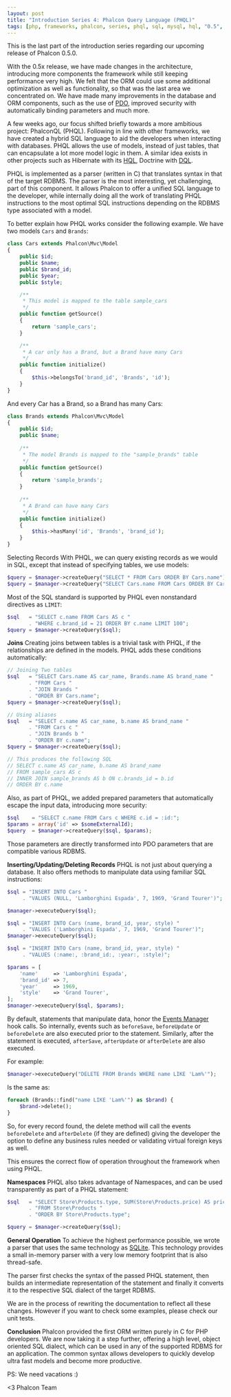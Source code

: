 ```yaml
---
layout: post
title: "Introduction Series 4: Phalcon Query Language (PHQL)"
tags: [php, frameworks, phalcon, series, phql, sql, mysql, hql, "0.5", "0.x"]
---
```


This is the last part of the introduction series regarding our upcoming release of Phalcon 0.5.0.

With the 0.5x release, we have made changes in the architecture, introducing more components the framework while still keeping performance very high. We felt that the ORM could use some additional optimization as well as functionality, so that was the last area we concentrated on. We have made many improvements in the database and ORM components, such as the use of [PDO](http://php.net/manual/en/book.pdo.php), improved security with automatically binding parameters and much more.

<!--more-->
A few weeks ago, our focus shifted briefly towards a more ambitious project: PhalconQL (PHQL). Following in line with other frameworks, we have created a hybrid SQL language to aid the developers when interacting with databases. PHQL allows the use of models, instead of just tables, that can encapsulate a lot more model logic in them. A similar idea exists in other projects such as Hibernate with its [HQL](http://en.wikipedia.org/wiki/Hibernate_Query_Language), Doctrine with [DQL](https://www.doctrine-project.org/projects/doctrine-orm/en/2.6/reference/dql-doctrine-query-language.html).

PHQL is implemented as a parser (written in C) that translates syntax in that of the target RDBMS. The parser is the most interesting, yet challenging, part of this component. It allows Phalcon to offer a unified SQL language to the developer, while internally doing all the work of translating PHQL instructions to the most optimal SQL instructions depending on the RDBMS type associated with a model.

To better explain how PHQL works consider the following example. We have two models `Cars` and `Brands`:

```php
class Cars extends Phalcon\Mvc\Model
{
    public $id;
    public $name;
    public $brand_id;
    public $year;
    public $style;

    /**
     * This model is mapped to the table sample_cars
     */
    public function getSource()
    {
        return 'sample_cars';
    }

    /**
     * A car only has a Brand, but a Brand have many Cars
     */
    public function initialize()
    {
        $this->belongsTo('brand_id', 'Brands', 'id');
    }
}
```

And every Car has a Brand, so a Brand has many Cars:

```php
class Brands extends Phalcon\Mvc\Model
{
    public $id;
    public $name;
    
    /**
     * The model Brands is mapped to the "sample_brands" table
     */
    public function getSource()
    {
        return 'sample_brands';
    }
    
    /**
     * A Brand can have many Cars
     */
    public function initialize()
    {
        $this->hasMany('id', 'Brands', 'brand_id');
    }
}
```

Selecting Records With PHQL, we can query existing records as we would in SQL, except that instead of specifying tables, we use models:

```php
$query = $manager->createQuery("SELECT * FROM Cars ORDER BY Cars.name"); 
$query = $manager->createQuery("SELECT Cars.name FROM Cars ORDER BY Cars.name");
```

Most of the SQL standard is supported by PHQL even nonstandard directives as `LIMIT`:

```php
$sql   = "SELECT c.name FROM Cars AS c "
       . "WHERE c.brand_id = 21 ORDER BY c.name LIMIT 100";
$query = $manager->createQuery($sql);
```

**Joins** 
Creating joins between tables is a trivial task with PHQL, if the relationships are defined in the models. PHQL adds these conditions automatically:

```php
// Joining Two tables
$sql   = "SELECT Cars.name AS car_name, Brands.name AS brand_name "
       . "FROM Cars "
       . "JOIN Brands "
       . "ORDER BY Cars.name";
$query = $manager->createQuery($sql);

// Using aliases
$sql   = "SELECT c.name AS car_name, b.name AS brand_name "
       . "FROM Cars c "
       . "JOIN Brands b "
       . "ORDER BY c.name";
$query = $manager->createQuery($sql);

// This produces the following SQL
// SELECT c.name AS car_name, b.name AS brand_name 
// FROM sample_cars AS c 
// INNER JOIN sample_brands AS b ON c.brands_id = b.id 
// ORDER BY c.name
```

Also, as part of PHQL, we added prepared parameters that automatically escape the input data, introducing more security:

```php
$sql    = "SELECT c.name FROM Cars c WHERE c.id = :id:";
$params = array('id' => $someExternalId);
$query  = $manager->createQuery($sql, $params);
```

Those parameters are directly transformed into PDO parameters that are compatible various RDBMS.

**Inserting/Updating/Deleting Records**
PHQL is not just about querying a database. It also offers methods to manipulate data using familiar SQL instructions:

```php
$sql = "INSERT INTO Cars "
     . "VALUES (NULL, 'Lamborghini Espada', 7, 1969, 'Grand Tourer')";

$manager->executeQuery($sql);

$sql = "INSERT INTO Cars (name, brand_id, year, style) "
     . "VALUES ('Lamborghini Espada', 7, 1969, 'Grand Tourer')";
$manager->executeQuery($sql);

$sql = "INSERT INTO Cars (name, brand_id, year, style) "
     . "VALUES (:name:, :brand_id:, :year:, :style)";

$params = [
    'name'     => 'Lamborghini Espada',
    'brand_id' => 7,
    'year'     => 1969,
    'style'    => 'Grand Tourer',
];
$manager->executeQuery($sql, $params);
```

By default, statements that manipulate data, honor the [Events Manager](/post/introduction-series-2-the-events-manager) hook calls. So internally, events such as `beforeSave`, `beforeUpdate` or `beforeDelete` are also executed prior to the statement. Similarly, after the statement is executed, `afterSave`, `afterUpdate` or `afterDelete` are also executed.

For example:

```php
$manager->executeQuery("DELETE FROM Brands WHERE name LIKE 'Lam%'");
```

Is the same as:

```php
foreach (Brands::find("name LIKE 'Lam%'") as $brand) {
    $brand->delete();
}
```

So, for every record found, the delete method will call the events `beforeDelete` and `afterDelete` (if they are defined) giving the developer the option to define any business rules needed or validating virtual foreign keys as well.

This ensures the correct flow of operation throughout the framework when using PHQL.

**Namespaces**
PHQL also takes advantage of Namespaces, and can be used transparently as part of a PHQL statement:

```php
$sql   = "SELECT Store\Products.type, SUM(Store\Products.price) AS price "
       . "FROM Store\Products "
       . "ORDER BY Store\Products.type";

$query = $manager->createQuery($sql);
```

**General Operation**
To achieve the highest performance possible, we wrote a parser that uses the same technology as [SQLite](http://en.wikipedia.org/wiki/Lemon_Parser_Generator). This technology provides a small in-memory parser with a very low memory footprint that is also thread-safe.

The parser first checks the syntax of the passed PHQL statement, then builds an intermediate representation of the statement and finally it converts it to the respective SQL dialect of the target RDBMS.

We are in the process of rewriting the documentation to reflect all these changes. However if you want to check some examples, please check our unit tests.

**Conclusion**
Phalcon provided the first ORM written purely in C for PHP developers. We are now taking it a step further, offering a high level, object oriented SQL dialect, which can be used in any of the supported RDBMS for an application. The common syntax allows developers to quickly develop ultra fast models and become more productive.

PS: We need vacations :)

<3 Phalcon Team